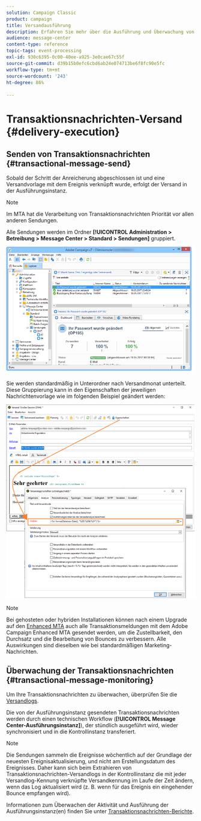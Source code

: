 ```yaml
---
solution: Campaign Classic
product: campaign
title: Versandausführung
description: Erfahren Sie mehr über die Ausführung und Überwachung von Sendungen mit Transaktionsnachrichten.
audience: message-center
content-type: reference
topic-tags: event-processing
exl-id: 930c6395-0c00-40ee-a925-3e0cae67c55f
source-git-commit: d39b15b0efc6cbd6ab24e074713be6f8fc90e5fc
workflow-type: tm+mt
source-wordcount: '243'
ht-degree: 86%

---
```


# Transaktionsnachrichten-Versand {#delivery-execution}

## Senden von Transaktionsnachrichten {#transactional-message-send}

Sobald der Schritt der Anreicherung abgeschlossen ist und eine Versandvorlage mit dem Ereignis verknüpft wurde, erfolgt der Versand in der Ausführungsinstanz.

>[!NOTE]
>
>Im MTA hat die Verarbeitung von Transaktionsnachrichten Priorität vor allen anderen Sendungen.

Alle Sendungen werden im Ordner **[!UICONTROL Administration > Betreibung > Message Center > Standard > Sendungen]** gruppiert.

![](assets/messagecenter_deliveries_execinstances_001.png)

Sie werden standardmäßig in Unterordner nach Versandmonat unterteilt. Diese Gruppierung kann in den Eigenschaften der jeweiligen Nachrichtenvorlage wie im folgenden Beispiel geändert werden:

![](assets/messagecenter_deliveries_properties_001.png)

>[!NOTE]
>
>Bei gehosteten oder hybriden Installationen können nach einem Upgrade auf den [Enhanced MTA](../../delivery/using/sending-with-enhanced-mta.md) auch alle Transaktionsmeldungen mit dem Adobe Campaign Enhanced MTA gesendet werden, um die Zustellbarkeit, den Durchsatz und die Bearbeitung von Bounces zu verbessern. Alle Auswirkungen sind dieselben wie bei standardmäßigen Marketing-Nachrichten.

## Überwachung der Transaktionsnachrichten {#transactional-message-monitoring}

Um Ihre Transaktionsnachrichten zu überwachen, überprüfen Sie die [Versandlogs](../../delivery/using/delivery-dashboard.md#delivery-logs-and-history).

Die von der Ausführungsinstanz gesendeten Transaktionsnachrichten werden durch einen technischen Workflow (**[!UICONTROL Message Center-Ausführungsinstanz]**), der stündlich ausgeführt wird, wieder synchronisiert und in die Kontrollinstanz transferiert.

>[!NOTE]
>
>Die Sendungen sammeln die Ereignisse wöchentlich auf der Grundlage der neuesten Ereignisaktualisierung, und nicht am Erstellungsdatum des Ereignisses. Daher kann sich beim Extrahieren von Transaktionsnachrichten-Versandlogs in der Kontrollinstanz die mit jeder Versandlog-Kennung verknüpfte Versandkennung im Laufe der Zeit ändern, wenn das Log aktualisiert wird (z. B. wenn für das Ereignis ein eingehender Bounce empfangen wird).

<!--The transactional deliveries sent from the execution instance are synchronized back to the control instance as follows.

Let's take a [delivery template](../../message-center/using/introduction.md) labelled *Template_1*.

1. An event corresponding to *Template_1* is received on the execution instance.
1. The **Processing real time events** (rtEventsProcessing) workflow processes the event and searches for an existing delivery for the current month.

    >[!NOTE]
    >
    >If not found, a new delivery is created and the event is assigned to the new delivery.

1. The transactional email is sent and the delivery status changes to **[!UICONTROL Sent]**.
1. The **Message Center execution instance** (mcSync_mcExec) workflow retrieves the delivery logs from the execution instance and updates the delivery logs on the control instance.
1. The control instance searches for an existing delivery for week 40 (2020-09-28_Template_1).

    >[!NOTE]
    >
    >If not found, a new delivery is created.

1. The week after, an inbound bounce is received for the event.
1. The status of the event changes to **[!UICONTROL Delivery failed]**.
1. The **Message Center execution instance** (mcSync_mcExec) workflow retrieves the delivery logs from the execution instance and searches for a delivery for week 41 (2020-10-05_Template_1) to update the delivery logs. The delivery logs are then linked to a new delivery for the current week.

To summarize, the deliveries weekly accumulate the events based on the latest event update, and not on the event creation date.

Therefore, when extracting transactional messaging delivery logs from the control instance, the delivery ID associated with each delivery log ID changes every week.-->

Informationen zum Überwachen der Aktivität und Ausführung der Ausführungsinstanz(en) finden Sie unter [Transaktionsnachrichten-Berichte](../../message-center/using/about-transactional-messaging-reports.md).
